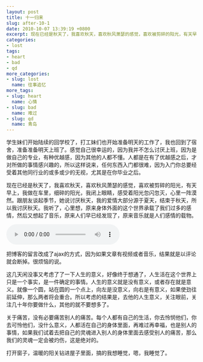 ```yaml
---
layout: post
title: 十一归来
slug: after-10-1
date: 2010-10-07 13:39:19 +0800
excerpt: 现在已经是秋天了，我喜欢秋天，喜欢秋风萧瑟的感觉，喜欢被剪碎的阳光，有天早上，我做在车里，细碎的阳光，我闭上眼睛，感受着阳光忽闪忽灭，心里一阵漠然。跟朋友谈起季节，她说讨厌秋天，我的爱情大部分源于夏天，结束于秋天，所以我讨厌秋天。我听了，心里想，原来身体外面的这个世界承载了我们过多的感情，然后又想起了音乐，原来人们早已经发现了，原来音乐就是人们感情的载物。
categories:
- lost
tags:
- heart
- bad
- qd
more_categories:
- slug: lost
  name: 往事追忆
more_tags:
- slug: heart
  name: 心情
- slug: bad
  name: 难过
- slug: qd
  name: 青岛
---
```


学生妹们开始陆续的回学校了，打工妹们也开始准备明天的工作了，我也回到了宿舍，准备准备明天上班了。感觉自己很幸运的，因为我并不怎么讨厌上班，因为是做自己的专业，有种优越感，因为其他的人都不懂。人都是在有了优越感之后，才对所做的事情感兴趣的，所以这样说来，任何东西入门都很难，因为入门你总要经受着其他同行业的或多或少的无视，尤其是在你毕业之后。

现在已经是秋天了，我喜欢秋天，喜欢秋风萧瑟的感觉，喜欢被剪碎的阳光，有天早上，我做在车里，细碎的阳光，我闭上眼睛，感受着阳光忽闪忽灭，心里一阵漠然。跟朋友谈起季节，她说讨厌秋天，我的爱情大部分源于夏天，结束于秋天，所以我讨厌秋天。我听了，心里想，原来身体外面的这个世界承载了我们过多的感情，然后又想起了音乐，原来人们早已经发现了，原来音乐就是人们感情的载物。


<audio controls="controls">
	<source src="{{ site.path.uploads }}2010/10/07/after-10-1/jty.mp3" type="audio/mpeg" />
	Your browser does not support the audio element.
</audio>

把博客的留言改成了ajax的方式，因为如果文章有视频或者音乐，结果就是以评论就会断掉。很烦恼的说。

这几天闲没事又考虑了了一下人生的意义，好像终于想通了，人生活在这个世界上只是一个事实，是一件确定的事情。人生的意义就是没有意义，或者存在就是意义。就像一个圆，站在圆的一个点上，向左是没意义，向右是有意义，如果使劲往前延伸，那么两者将会重合。所以考虑的结果是，去他的人生意义，关注眼前，关注几十年你要做什么，其他的就不要想多了。

关于痛苦，没有必要痛苦别人的痛苦。每个人都有自己的生活，你去怜悯他们，你去可怜他们，没什么意义，人都活在自己的身体里面，再难过再幸福，也是别人的事情，如果我们试着去把自己的灵魂进入别人的身体里面去感受别人的痛苦，那么我们的灵魂一定会被灼伤，这是绝对的。

打开窗子，温暖的阳关钻进屋子里面，搞的我想睡觉，嗯，我睡觉了。
